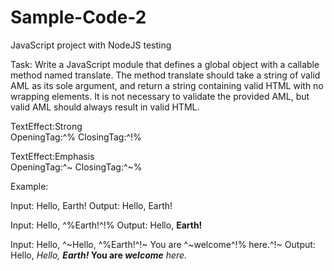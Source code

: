 # Sample-Code-2
JavaScript project with NodeJS testing

Task:
Write a JavaScript module that defines a global object with a callable method named translate. The method translate should take a string of valid AML as its sole argument, and return a string containing valid HTML with no wrapping elements. It is not necessary to validate the provided AML, but valid AML should always result in valid HTML.

TextEffect:Strong  
OpeningTag:^% 
ClosingTag:^!%

TextEffect:Emphasis  
OpeningTag:^&#126; 
ClosingTag:^&#126;%

Example:

Input: Hello, Earth!
Output: Hello, Earth!

Input: Hello, ^%Earth!^!%
Output: Hello, <strong>Earth!</strong>

Input: Hello, ^&#126;Hello, ^%Earth!^!&#126; You are ^&#126;welcome^!% here.^!&#126;
Output: Hello, <em>Hello, <strong>Earth!</strong></em><strong> You are <em>welcome</em></strong><em> here.</em>
